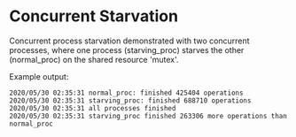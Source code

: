 # Concurrent Starvation
Concurrent process starvation demonstrated with two concurrent processes, where one process (starving_proc) starves the other (normal_proc) on the shared resource 'mutex'.

Example output:
```
2020/05/30 02:35:31 normal_proc: finished 425404 operations
2020/05/30 02:35:31 starving_proc: finished 688710 operations
2020/05/30 02:35:31 all processes finished
2020/05/30 02:35:31 starving_proc finished 263306 more operations than normal_proc